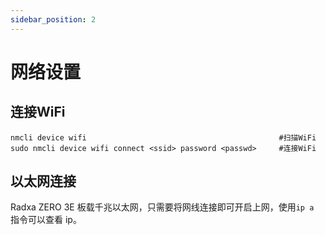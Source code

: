 ```yaml
---
sidebar_position: 2
---
```


# 网络设置

## 连接WiFi

```
nmcli device wifi                                           #扫描WiFi
sudo nmcli device wifi connect <ssid> password <passwd>     #连接WiFi
```

## 以太网连接

Radxa ZERO 3E 板载千兆以太网，只需要将网线连接即可开启上网，使用`ip a `指令可以查看 ip。
